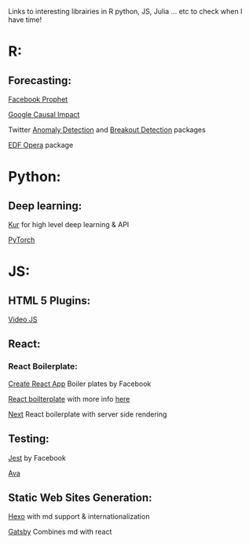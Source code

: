 Links to interesting librairies in R python, JS, Julia ... etc to check when I have time!
# R:
## Forecasting:
[Facebook Prophet](https://research.fb.com/prophet-forecasting-at-scale/)

[Google Causal Impact](https://google.github.io/CausalImpact/CausalImpact.html)

Twitter [Anomaly Detection](https://github.com/twitter/AnomalyDetection) and 
[Breakout Detection](https://github.com/twitter/BreakoutDetection) packages

[EDF Opera](https://github.com/Dralliag/opera) package

# Python:
## Deep learning:
[Kur](http://kur.deepgram.com/) for high level deep learning & API

[PyTorch](http://pytorch.org/)

# JS:
## HTML 5 Plugins:
[Video JS](http://videojs.com/)

## React:
### React Boilerplate:
[Create React App](https://github.com/facebookincubator/create-react-app) Boiler plates by Facebook

[React boilterplate](http://reactboilerplate.com/) with more info [here](https://ponyfoo.com/articles/progressive-app-serviceworker)

[Next](https://zeit.co/blog/next) React boilerplate with server side rendering

## Testing:
[Jest](http://facebook.github.io/jest/) by Facebook

[Ava](https://github.com/avajs/ava)

## Static Web Sites Generation:
[Hexo](https://hexo.io/) with md support & internationalization

[Gatsby](https://github.com/gatsbyjs/gatsby) Combines md with react
